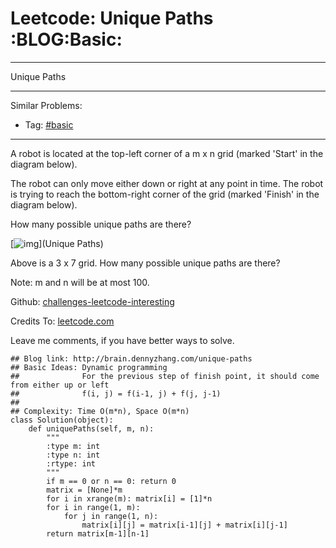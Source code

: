 # Leetcode: Unique Paths     :BLOG:Basic:


---

Unique Paths  

---

Similar Problems:  
-   Tag: [#basic](http://brain.dennyzhang.com/tag/basic)

---

A robot is located at the top-left corner of a m x n grid (marked 'Start' in the diagram below).  

The robot can only move either down or right at any point in time. The robot is trying to reach the bottom-right corner of the grid (marked 'Finish' in the diagram below).  

How many possible unique paths are there?  

[![img](//raw.githubusercontent.com/DennyZhang/challenges-leetcode-interesting/master/images/robot_maze.png)](Unique Paths)  

Above is a 3 x 7 grid. How many possible unique paths are there?  

Note: m and n will be at most 100.  

Github: [challenges-leetcode-interesting](https://github.com/DennyZhang/challenges-leetcode-interesting/tree/master/unique-paths)  

Credits To: [leetcode.com](https://leetcode.com/problems/unique-paths/description/)  

Leave me comments, if you have better ways to solve.  

    ## Blog link: http://brain.dennyzhang.com/unique-paths
    ## Basic Ideas: Dynamic programming
    ##              For the previous step of finish point, it should come from either up or left
    ##              f(i, j) = f(i-1, j) + f(j, j-1)
    ##
    ## Complexity: Time O(m*n), Space O(m*n)
    class Solution(object):
        def uniquePaths(self, m, n):
            """
            :type m: int
            :type n: int
            :rtype: int
            """
            if m == 0 or n == 0: return 0
            matrix = [None]*m
            for i in xrange(m): matrix[i] = [1]*n
            for i in range(1, m):
                for j in range(1, n):
                    matrix[i][j] = matrix[i-1][j] + matrix[i][j-1]
            return matrix[m-1][n-1]